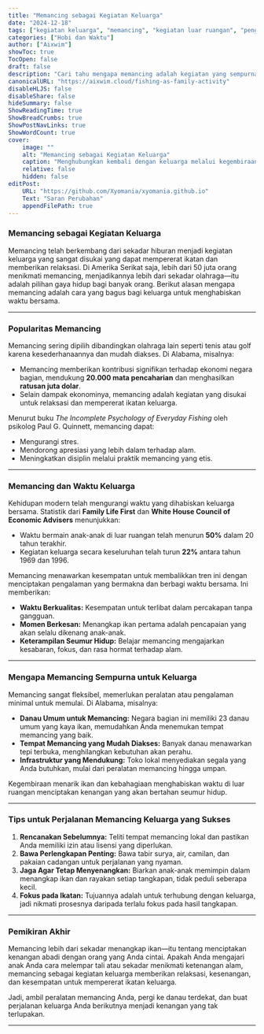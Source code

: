 ```yaml
---
title: "Memancing sebagai Kegiatan Keluarga"
date: "2024-12-18"
tags: ["kegiatan keluarga", "memancing", "kegiatan luar ruangan", "penghilang stres"]
categories: ["Hobi dan Waktu"]
author: ["Aixwim"]
showToc: true
TocOpen: false
draft: false
description: "Cari tahu mengapa memancing adalah kegiatan yang sempurna untuk keluarga, mempererat ikatan, relaksasi, dan terhubung dengan alam."
canonicalURL: "https://aixwim.cloud/fishing-as-family-activity"
disableHLJS: false
disableShare: false
hideSummary: false
ShowReadingTime: true
ShowBreadCrumbs: true
ShowPostNavLinks: true
ShowWordCount: true
cover:
    image: ""
    alt: "Memancing sebagai Kegiatan Keluarga"
    caption: "Menghubungkan kembali dengan keluarga melalui kegembiraan memancing."
    relative: false
    hidden: false
editPost:
    URL: "https://github.com/Xyomania/xyomania.github.io"
    Text: "Saran Perubahan"
    appendFilePath: true
---
```


### Memancing sebagai Kegiatan Keluarga

Memancing telah berkembang dari sekadar hiburan menjadi kegiatan keluarga yang sangat disukai yang dapat mempererat ikatan dan memberikan relaksasi. Di Amerika Serikat saja, lebih dari 50 juta orang menikmati memancing, menjadikannya lebih dari sekadar olahraga—itu adalah pilihan gaya hidup bagi banyak orang. Berikut alasan mengapa memancing adalah cara yang bagus bagi keluarga untuk menghabiskan waktu bersama.

---

### Popularitas Memancing

Memancing sering dipilih dibandingkan olahraga lain seperti tenis atau golf karena kesederhanaannya dan mudah diakses. Di Alabama, misalnya:

- Memancing memberikan kontribusi signifikan terhadap ekonomi negara bagian, mendukung **20.000 mata pencaharian** dan menghasilkan **ratusan juta dolar**.
- Selain dampak ekonominya, memancing adalah kegiatan yang disukai untuk relaksasi dan mempererat ikatan keluarga.

Menurut buku *The Incomplete Psychology of Everyday Fishing* oleh psikolog Paul G. Quinnett, memancing dapat:

- Mengurangi stres.
- Mendorong apresiasi yang lebih dalam terhadap alam.
- Meningkatkan disiplin melalui praktik memancing yang etis.

---

### Memancing dan Waktu Keluarga

Kehidupan modern telah mengurangi waktu yang dihabiskan keluarga bersama. Statistik dari **Family Life First** dan **White House Council of Economic Advisers** menunjukkan:

- Waktu bermain anak-anak di luar ruangan telah menurun **50%** dalam 20 tahun terakhir.
- Kegiatan keluarga secara keseluruhan telah turun **22%** antara tahun 1969 dan 1996.

Memancing menawarkan kesempatan untuk membalikkan tren ini dengan menciptakan pengalaman yang bermakna dan berbagi waktu bersama. Ini memberikan:

- **Waktu Berkualitas:** Kesempatan untuk terlibat dalam percakapan tanpa gangguan.
- **Momen Berkesan:** Menangkap ikan pertama adalah pencapaian yang akan selalu dikenang anak-anak.
- **Keterampilan Seumur Hidup:** Belajar memancing mengajarkan kesabaran, fokus, dan rasa hormat terhadap alam.

---

### Mengapa Memancing Sempurna untuk Keluarga

Memancing sangat fleksibel, memerlukan peralatan atau pengalaman minimal untuk memulai. Di Alabama, misalnya:

- **Danau Umum untuk Memancing:** Negara bagian ini memiliki 23 danau umum yang kaya ikan, memudahkan Anda menemukan tempat memancing yang baik.
- **Tempat Memancing yang Mudah Diakses:** Banyak danau menawarkan tepi terbuka, menghilangkan kebutuhan akan perahu.
- **Infrastruktur yang Mendukung:** Toko lokal menyediakan segala yang Anda butuhkan, mulai dari peralatan memancing hingga umpan.

Kegembiraan menarik ikan dan kebahagiaan menghabiskan waktu di luar ruangan menciptakan kenangan yang akan bertahan seumur hidup.

---

### Tips untuk Perjalanan Memancing Keluarga yang Sukses

1. **Rencanakan Sebelumnya:** Teliti tempat memancing lokal dan pastikan Anda memiliki izin atau lisensi yang diperlukan.
2. **Bawa Perlengkapan Penting:** Bawa tabir surya, air, camilan, dan pakaian cadangan untuk perjalanan yang nyaman.
3. **Jaga Agar Tetap Menyenangkan:** Biarkan anak-anak memimpin dalam menangkap ikan dan rayakan setiap tangkapan, tidak peduli seberapa kecil.
4. **Fokus pada Ikatan:** Tujuannya adalah untuk terhubung dengan keluarga, jadi nikmati prosesnya daripada terlalu fokus pada hasil tangkapan.

---

### Pemikiran Akhir

Memancing lebih dari sekadar menangkap ikan—itu tentang menciptakan kenangan abadi dengan orang yang Anda cintai. Apakah Anda mengajari anak Anda cara melempar tali atau sekadar menikmati ketenangan alam, memancing sebagai kegiatan keluarga memberikan relaksasi, kesenangan, dan kesempatan untuk mempererat ikatan keluarga.

Jadi, ambil peralatan memancing Anda, pergi ke danau terdekat, dan buat perjalanan keluarga Anda berikutnya menjadi kenangan yang tak terlupakan.

---
